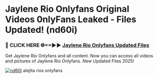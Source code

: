 # Jaylene Rio Onlyfans Original Videos 0nlyFans Leaked - Files Updated! (nd60i)

<h3>🔴 CLICK HERE 🌐==►► <a href="https://tinyurl.com/3hn5wdd3" rel="nofollow">Jaylene Rio Onlyfans Updated Files</a></h3>

Get Jaylene Rio Onlyfans and all content. Now you can access all videos and pictures of Jaylene Rio Onlyfans. New Updated Files 2025!

[![nd60i](https://i.imgur.com/4HnBqBT.gif)](https://tinyurl.com/3hn5wdd3)
alejita rios onlyfans
